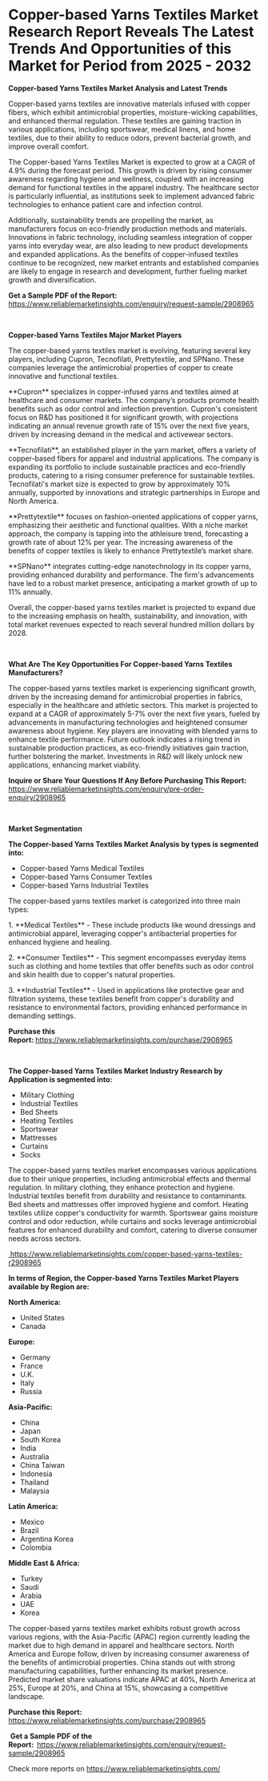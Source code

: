<p><h1>Copper-based Yarns Textiles Market Research Report Reveals The Latest Trends And Opportunities of this Market for Period from 2025 - 2032</h1></p><p><strong>Copper-based Yarns Textiles Market Analysis and Latest Trends</strong></p>
<p><p>Copper-based yarns textiles are innovative materials infused with copper fibers, which exhibit antimicrobial properties, moisture-wicking capabilities, and enhanced thermal regulation. These textiles are gaining traction in various applications, including sportswear, medical linens, and home textiles, due to their ability to reduce odors, prevent bacterial growth, and improve overall comfort.</p><p>The Copper-based Yarns Textiles Market is expected to grow at a CAGR of 4.9% during the forecast period. This growth is driven by rising consumer awareness regarding hygiene and wellness, coupled with an increasing demand for functional textiles in the apparel industry. The healthcare sector is particularly influential, as institutions seek to implement advanced fabric technologies to enhance patient care and infection control.</p><p>Additionally, sustainability trends are propelling the market, as manufacturers focus on eco-friendly production methods and materials. Innovations in fabric technology, including seamless integration of copper yarns into everyday wear, are also leading to new product developments and expanded applications. As the benefits of copper-infused textiles continue to be recognized, new market entrants and established companies are likely to engage in research and development, further fueling market growth and diversification.</p></p>
<p><strong>Get a Sample PDF of the Report:&nbsp;</strong> <a href="https://www.reliablemarketinsights.com/enquiry/request-sample/2908965?utm_campaign=2214&utm_medium=2&utm_source=Github&utm_content=ia&utm_term=12032025&utm_id=copper-based-yarns-textiles">https://www.reliablemarketinsights.com/enquiry/request-sample/2908965</a></p>
<p>&nbsp;</p>
<p><strong>Copper-based Yarns Textiles Major Market Players</strong></p>
<p><p>The copper-based yarns textiles market is evolving, featuring several key players, including Cupron, Tecnofilati, Prettytextile, and SPNano. These companies leverage the antimicrobial properties of copper to create innovative and functional textiles.</p><p>**Cupron** specializes in copper-infused yarns and textiles aimed at healthcare and consumer markets. The company’s products promote health benefits such as odor control and infection prevention. Cupron's consistent focus on R&D has positioned it for significant growth, with projections indicating an annual revenue growth rate of 15% over the next five years, driven by increasing demand in the medical and activewear sectors.</p><p>**Tecnofilati**, an established player in the yarn market, offers a variety of copper-based fibers for apparel and industrial applications. The company is expanding its portfolio to include sustainable practices and eco-friendly products, catering to a rising consumer preference for sustainable textiles. Tecnofilati's market size is expected to grow by approximately 10% annually, supported by innovations and strategic partnerships in Europe and North America.</p><p>**Prettytextile** focuses on fashion-oriented applications of copper yarns, emphasizing their aesthetic and functional qualities. With a niche market approach, the company is tapping into the athleisure trend, forecasting a growth rate of about 12% per year. The increasing awareness of the benefits of copper textiles is likely to enhance Prettytextile’s market share.</p><p>**SPNano** integrates cutting-edge nanotechnology in its copper yarns, providing enhanced durability and performance. The firm's advancements have led to a robust market presence, anticipating a market growth of up to 11% annually. </p><p>Overall, the copper-based yarns textiles market is projected to expand due to the increasing emphasis on health, sustainability, and innovation, with total market revenues expected to reach several hundred million dollars by 2028.</p></p>
<p>&nbsp;</p>
<p><strong>What Are The Key Opportunities For Copper-based Yarns Textiles Manufacturers?</strong></p>
<p><p>The copper-based yarns textiles market is experiencing significant growth, driven by the increasing demand for antimicrobial properties in fabrics, especially in the healthcare and athletic sectors. This market is projected to expand at a CAGR of approximately 5-7% over the next five years, fueled by advancements in manufacturing technologies and heightened consumer awareness about hygiene. Key players are innovating with blended yarns to enhance textile performance. Future outlook indicates a rising trend in sustainable production practices, as eco-friendly initiatives gain traction, further bolstering the market. Investments in R&D will likely unlock new applications, enhancing market viability.</p></p>
<p><strong>Inquire or Share Your Questions If Any Before Purchasing This Report:</strong> <a href="https://www.reliablemarketinsights.com/enquiry/pre-order-enquiry/2908965?utm_campaign=2214&utm_medium=2&utm_source=Github&utm_content=ia&utm_term=12032025&utm_id=copper-based-yarns-textiles">https://www.reliablemarketinsights.com/enquiry/pre-order-enquiry/2908965</a></p>
<p>&nbsp;</p>
<p><strong>Market Segmentation</strong></p>
<p><strong>The Copper-based Yarns Textiles Market Analysis by types is segmented into:</strong></p>
<p><ul><li>Copper-based Yarns Medical Textiles</li><li>Copper-based Yarns Consumer Textiles</li><li>Copper-based Yarns Industrial Textiles</li></ul></p>
<p><p>The copper-based yarns textiles market is categorized into three main types: </p><p>1. **Medical Textiles** - These include products like wound dressings and antimicrobial apparel, leveraging copper's antibacterial properties for enhanced hygiene and healing.</p><p>  </p><p>2. **Consumer Textiles** - This segment encompasses everyday items such as clothing and home textiles that offer benefits such as odor control and skin health due to copper's natural properties.</p><p>  </p><p>3. **Industrial Textiles** - Used in applications like protective gear and filtration systems, these textiles benefit from copper's durability and resistance to environmental factors, providing enhanced performance in demanding settings.</p></p>
<p><strong>Purchase this Report:&nbsp;</strong><a href="https://www.reliablemarketinsights.com/purchase/2908965?utm_campaign=2214&utm_medium=2&utm_source=Github&utm_content=ia&utm_term=12032025&utm_id=copper-based-yarns-textiles">https://www.reliablemarketinsights.com/purchase/2908965</a></p>
<p>&nbsp;</p>
<p><strong>The Copper-based Yarns Textiles Market Industry Research by Application is segmented into:</strong></p>
<p><ul><li>Military Clothing</li><li>Industrial Textiles</li><li>Bed Sheets</li><li>Heating Textiles</li><li>Sportswear</li><li>Mattresses</li><li>Curtains</li><li>Socks</li></ul></p>
<p><p>The copper-based yarns textiles market encompasses various applications due to their unique properties, including antimicrobial effects and thermal regulation. In military clothing, they enhance protection and hygiene. Industrial textiles benefit from durability and resistance to contaminants. Bed sheets and mattresses offer improved hygiene and comfort. Heating textiles utilize copper's conductivity for warmth. Sportswear gains moisture control and odor reduction, while curtains and socks leverage antimicrobial features for enhanced durability and comfort, catering to diverse consumer needs across sectors.</p></p>
<p><a href="https://www.reliablemarketinsights.com/copper-based-yarns-textiles-r2908965?utm_campaign=2214&utm_medium=2&utm_source=Github&utm_content=ia&utm_term=12032025&utm_id=copper-based-yarns-textiles">&nbsp;https://www.reliablemarketinsights.com/copper-based-yarns-textiles-r2908965</a></p>
<p><strong>In terms of Region, the Copper-based Yarns Textiles Market Players available by Region are:</strong></p>
<p>
    <p> <strong> North America: </strong>
        <ul>
            <li>United States</li>
            <li>Canada</li>
        </ul>
        </p> 
    <p> <strong> Europe: </strong>
        <ul>
            <li>Germany</li>
            <li>France</li>
            <li>U.K.</li>
            <li>Italy</li>
            <li>Russia</li>
        </ul>
        </p> 
    <p> <strong> Asia-Pacific: </strong>
        <ul>
            <li>China</li>
            <li>Japan</li>
            <li>South Korea</li>
            <li>India</li>
            <li>Australia</li>
            <li>China Taiwan</li>
            <li>Indonesia</li>
            <li>Thailand</li>
            <li>Malaysia</li>
        </ul>
        </p> 
    <p> <strong> Latin America: </strong>
        <ul>
            <li>Mexico</li>
            <li>Brazil</li>
            <li>Argentina Korea</li>
            <li>Colombia</li>
        </ul>
        </p> 
    <p> <strong> Middle East & Africa: </strong>
        <ul>
            <li>Turkey</li>
            <li>Saudi</li>
            <li>Arabia</li>
            <li>UAE</li>
            <li>Korea</li>
        </ul>
    </p>
    </p>
<p><p>The copper-based yarns textiles market exhibits robust growth across various regions, with the Asia-Pacific (APAC) region currently leading the market due to high demand in apparel and healthcare sectors. North America and Europe follow, driven by increasing consumer awareness of the benefits of antimicrobial properties. China stands out with strong manufacturing capabilities, further enhancing its market presence. Predicted market share valuations indicate APAC at 40%, North America at 25%, Europe at 20%, and China at 15%, showcasing a competitive landscape.</p></p>
<p><strong>Purchase this Report: </strong><a href="https://www.reliablemarketinsights.com/purchase/2908965?utm_campaign=2214&utm_medium=2&utm_source=Github&utm_content=ia&utm_term=12032025&utm_id=copper-based-yarns-textiles">https://www.reliablemarketinsights.com/purchase/2908965</a></p>
<p>&nbsp;<strong>Get a Sample PDF of the Report:&nbsp;&nbsp;</strong><a href="https://www.reliablemarketinsights.com/enquiry/request-sample/2908965?utm_campaign=2214&utm_medium=2&utm_source=Github&utm_content=ia&utm_term=12032025&utm_id=copper-based-yarns-textiles">https://www.reliablemarketinsights.com/enquiry/request-sample/2908965</a></p>
<p><strong></strong></p>
<p>Check more reports on <a href="https://www.reliablemarketinsights.com/?utm_campaign=2214&utm_medium=2&utm_source=Github&utm_content=ia&utm_term=12032025&utm_id=copper-based-yarns-textiles">https://www.reliablemarketinsights.com/</a></p>